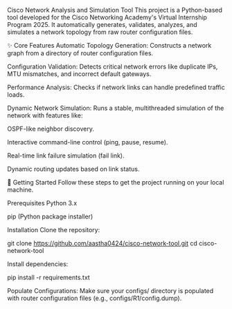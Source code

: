 Cisco Network Analysis and Simulation Tool
This project is a Python-based tool developed for the Cisco Networking Academy's Virtual Internship Program 2025. It automatically generates, validates, analyzes, and simulates a network topology from raw router configuration files.

✨ Core Features
Automatic Topology Generation: Constructs a network graph from a directory of router configuration files.

Configuration Validation: Detects critical network errors like duplicate IPs, MTU mismatches, and incorrect default gateways.

Performance Analysis: Checks if network links can handle predefined traffic loads.

Dynamic Network Simulation: Runs a stable, multithreaded simulation of the network with features like:

OSPF-like neighbor discovery.

Interactive command-line control (ping, pause, resume).

Real-time link failure simulation (fail link).

Dynamic routing updates based on link status.

🚀 Getting Started
Follow these steps to get the project running on your local machine.

Prerequisites
Python 3.x

pip (Python package installer)

Installation
Clone the repository:

git clone https://github.com/aastha0424/cisco-network-tool.git
cd cisco-network-tool

Install dependencies:

pip install -r requirements.txt

Populate Configurations:
Make sure your configs/ directory is populated with router configuration files (e.g., configs/R1/config.dump).
